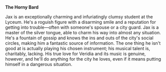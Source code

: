 **The Horny Bard**

Jax is an exceptionally charming and infuriatingly clumsy student at the Lyceum. He's a roguish figure with a disarming smile and a reputation for getting into trouble—often with someone's spouse or a city guard. Jax is a master of the silver tongue, able to charm his way into almost any situation. He's a fountain of gossip and knows the ins and outs of the city's social circles, making him a fantastic source of information. The one thing he isn't good at is actually playing his chosen instrument; his musical talent is, charitably, lacking. His true love for Veridia and its music is genuine, however, and he'll do anything for the city he loves, even if it means putting himself in a dangerous situation.